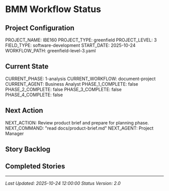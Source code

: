 # BMM Workflow Status

## Project Configuration

PROJECT_NAME: IBE160
PROJECT_TYPE: greenfield
PROJECT_LEVEL: 3
FIELD_TYPE: software-development
START_DATE: 2025-10-24
WORKFLOW_PATH: greenfield-level-3.yaml

## Current State

CURRENT_PHASE: 1-analysis
CURRENT_WORKFLOW: document-project
CURRENT_AGENT: Business Analyst
PHASE_1_COMPLETE: false
PHASE_2_COMPLETE: false
PHASE_3_COMPLETE: false
PHASE_4_COMPLETE: false

## Next Action

NEXT_ACTION: Review product brief and prepare for planning phase.
NEXT_COMMAND: "read docs/product-brief.md"
NEXT_AGENT: Project Manager

## Story Backlog



## Completed Stories



---

_Last Updated: 2025-10-24 12:00:00_
_Status Version: 2.0_
